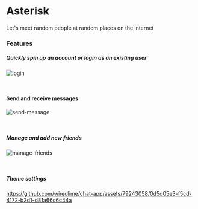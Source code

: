 # Asterisk 
Let's meet random people at random places on the internet

### Features

##### Quickly spin up an account or login as an existing user
   

![login](https://github.com/wiredlime/chat-app/assets/79243058/c0ec5f53-5de8-4888-83b2-03300a4be95f)

<br/>

#### Send and receive messages


![send-message](https://github.com/wiredlime/chat-app/assets/79243058/99128d7d-6282-41da-9a88-275378ece1eb)

<br/>

##### Manage and add new friends


![manage-friends](https://github.com/wiredlime/chat-app/assets/79243058/0220d861-0c23-4948-aab8-54d60bd1e7c6)

<br/>

##### Theme settings

https://github.com/wiredlime/chat-app/assets/79243058/0d5d05e3-f5cd-4172-b2d1-d81a66c6c44a


